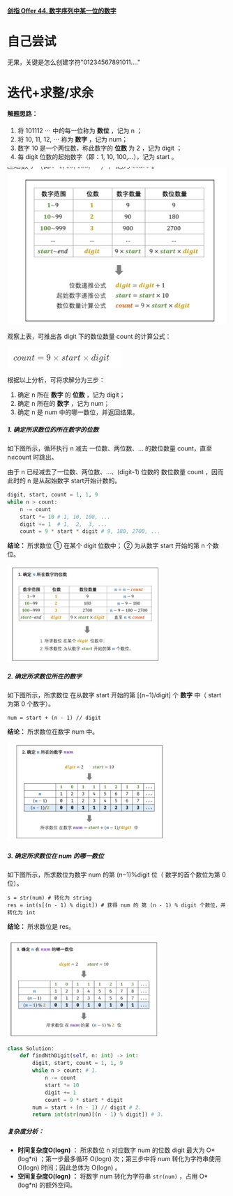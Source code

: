 #### [剑指 Offer 44. 数字序列中某一位的数字](https://leetcode-cn.com/problems/shu-zi-xu-lie-zhong-mou-yi-wei-de-shu-zi-lcof/)



# 自己尝试

无果，关键是怎么创建字符"01234567891011...."



# 迭代+求整/求余

#### 解题思路：

1. 将 101112 ⋯ 中的每一位称为 **数位** ，记为 n ；
2. 将 10, 11, 12, ⋯ 称为 **数字** ，记为 num；
3. 数字 10 是一个两位数，称此数字的 **位数** 为 2 ，记为 digit ；
4. 每 digit 位数的起始数字（即：1, 10, 100,...），记为 start 。

![image-20210522210814599](数字序列中某一位的数字.assets/image-20210522210814599.png)

观察上表，可推出各 digit 下的数位数量 count 的计算公式：

![image-20210522211109022](数字序列中某一位的数字.assets/image-20210522211109022.png)

根据以上分析，可将求解分为三步：

1. 确定 n 所在 **数字** 的 **位数** ，记为 digit；
2. 确定 n 所在的 **数字** ，记为 num；
3. 确定 n 是 num 中的哪一数位，并返回结果。

##### 1. 确定所求数位的所在数字的位数

如下图所示，循环执行 n 减去 一位数、两位数、... 的数位数量 count，直至 n≤count 时跳出。

由于 n 已经减去了一位数、两位数、...、(digit-1) 位数的 数位数量 count ，因而此时的 n 是从起始数字 start开始计数的。

```python
digit, start, count = 1, 1, 9
while n > count:
    n -= count
    start *= 10 # 1, 10, 100, ...
    digit += 1  # 1,  2,  3, ...
    count = 9 * start * digit # 9, 180, 2700, ...
```

**结论：** 所求数位 ① 在某个 digit 位数中； ② 为从数字 start 开始的第 n 个数位。

<img src="数字序列中某一位的数字.assets/image-20210522213602687.png" alt="image-20210522213602687" style="zoom: 67%;" />

##### 2. 确定所求数位所在的数字

如下图所示，所求数位 在从数字 start 开始的第 [(n−1)/digit] 个 **数字** 中（ start 为第 0 个数字）。

```
num = start + (n - 1) // digit
```

**结论：** 所求数位在数字 num 中。

<img src="数字序列中某一位的数字.assets/image-20210522213947327.png" alt="image-20210522213947327" style="zoom: 67%;" />

##### 3. 确定所求数位在 num 的哪一数位

如下图所示，所求数位为数字 num 的第  (*n*−1)%digit 位（ 数字的首个数位为第 0 位）。

```
s = str(num) # 转化为 string
res = int(s[(n - 1) % digit]) # 获得 num 的 第 (n - 1) % digit 个数位，并转化为 int
```

**结论：** 所求数位是 res。

<img src="数字序列中某一位的数字.assets/image-20210522214226589.png" alt="image-20210522214226589" style="zoom: 67%;" />

```python
class Solution:
    def findNthDigit(self, n: int) -> int:
        digit, start, count = 1, 1, 9
        while n > count: # 1.
            n -= count
            start *= 10
            digit += 1
            count = 9 * start * digit
        num = start + (n - 1) // digit # 2.
        return int(str(num)[(n - 1) % digit]) # 3.
```

##### 复杂度分析：

- **时间复杂度O(logn)** ： 所求数位 n 对应数字 num 的位数 digit 最大为 O*(log*n) ；第一步最多循环 O(logn) 次；第三步中将 num 转化为字符串使用 O(logn) 时间；因此总体为 O(logn) 。
- **空间复杂度O(logn) ：** 将数字 num 转化为字符串 `str(num)` ，占用 O*(log*n) 的额外空间。